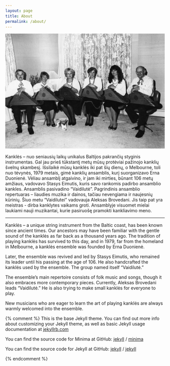 ```yaml
---
layout: page
title: About
permalink: /about/
---
```


![Stasys Eimutis su Kankliu Ansamblis](/assets/images/kankles-original.jpg)

Kanklės – nuo seniausių laikų unikalus Baltijos pakrančių styginis instrumentas. Gal jau prieš tūkstantį metų mūsų protėviai pažinojo kanklių švelnų skambesį.  Išsilaikė mūsų kanklės iki pat šių dienų, o Melbourne, toli nuo tėvynės, 1979 metais, gimė kanklių ansamblis, kurį suorganizavo Erna Duonienė.  Vėliau ansamblį atgaivino, ir jam iki mirties, būnant 106 metų amžiaus, vadovavo Stasys Eimutis, kuris savo rankomis padirbo ansamblio kankles.  Ansamblis pasivadino “Vaidilutė”.  Pagrindinis ansamblio repertuaras – liaudies muzika ir dainos, tačiau nevengiama ir naujesnių kūrinių.  Šiuo metu “Vaidilutei” vadovauja Aleksas Brovedani.  Jis taip pat yra meistras - dirba kanklytes vaikams groti.  Ansamblyje visuomet mielai laukiami nauji muzikantai, kurie pasiruošę pramokti kankliavimo meno.  

---

Kanklės – a unique string instrument from the Baltic coast, has been known since ancient times. Our ancestors may have been familiar with the gentle sound of the kanklės as far back as a thousand years ago. The tradition of playing kanklės has survived to this day, and in 1979, far from the homeland in Melbourne, a kanklės ensemble was founded by Erna Duonienė.

Later, the ensemble was revived and led by Stasys Eimutis, who remained its leader until his passing at the age of 106. He also handcrafted the kanklės used by the ensemble. The group named itself “Vaidilutė.”

The ensemble’s main repertoire consists of folk music and songs, though it also embraces more contemporary pieces. Currently, Aleksas Brovedani leads “Vaidilutė.” He is also trying to make small kanklės for everyone to play.

New musicians who are eager to learn the art of playing kanklės are always warmly welcomed into the ensemble.


{% comment %}
This is the base Jekyll theme. You can find out more info about customizing your Jekyll theme, as well as basic Jekyll usage documentation at [jekyllrb.com](https://jekyllrb.com/)

You can find the source code for Minima at GitHub:
[jekyll][jekyll-organization] /
[minima](https://github.com/jekyll/minima)

You can find the source code for Jekyll at GitHub:
[jekyll][jekyll-organization] /
[jekyll](https://github.com/jekyll/jekyll)


[jekyll-organization]: https://github.com/jekyll
{% endcomment %}